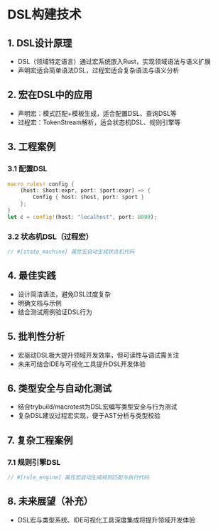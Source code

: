 # DSL构建技术

## 1. DSL设计原理

- DSL（领域特定语言）通过宏系统嵌入Rust，实现领域语法与语义扩展
- 声明宏适合简单语法DSL，过程宏适合复杂语法与语义分析

## 2. 宏在DSL中的应用

- 声明宏：模式匹配+模板生成，适合配置DSL、查询DSL等
- 过程宏：TokenStream解析，适合状态机DSL、规则引擎等

## 3. 工程案例

### 3.1 配置DSL

```rust
macro_rules! config {
    (host: $host:expr, port: $port:expr) => {
        Config { host: $host, port: $port }
    };
}
let c = config!(host: "localhost", port: 8080);
```

### 3.2 状态机DSL（过程宏）

```rust
// #[state_machine] 属性宏自动生成状态机代码
```

## 4. 最佳实践

- 设计简洁语法，避免DSL过度复杂
- 明确文档与示例
- 结合测试用例验证DSL行为

## 5. 批判性分析

- 宏驱动DSL极大提升领域开发效率，但可读性与调试需关注
- 未来可结合IDE与可视化工具提升DSL开发体验

## 6. 类型安全与自动化测试

- 结合trybuild/macrotest为DSL宏编写类型安全与行为测试
- 复杂DSL建议过程宏实现，便于AST分析与类型校验

## 7. 复杂工程案例

### 7.1 规则引擎DSL

```rust
// #[rule_engine] 属性宏自动生成规则匹配与执行代码
```

## 8. 未来展望（补充）

- DSL宏与类型系统、IDE可视化工具深度集成将提升领域开发体验
